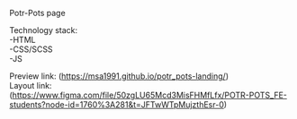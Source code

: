 Potr-Pots page

Technology stack:<br>
-HTML<br>
-CSS/SCSS<br>
-JS

Preview link: (https://msa1991.github.io/potr_pots-landing/)<br/>
Layout link: (https://www.figma.com/file/50zgLU65Mcd3MisFHMfLfx/POTR-POTS_FE-students?node-id=1760%3A281&t=JFTwWTpMujzthEsr-0)

